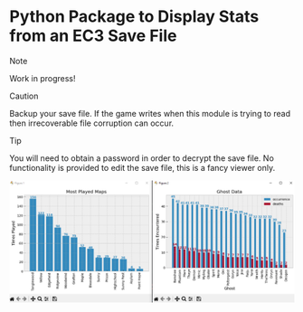 # Python Package to Display Stats from an EC3 Save File

> [!NOTE]
> Work in progress!

> [!CAUTION]
> Backup your save file.  If the game writes when this module is trying to read then irrecoverable file corruption can occur.

> [!TIP]
> You will need to obtain a password in order to decrypt the save file. No functionality is provided to edit the save file, this is a fancy viewer only.

![Example](assets/Screenshot_16.png)